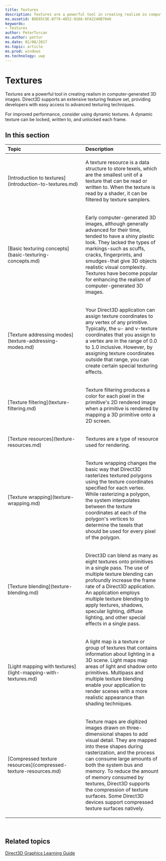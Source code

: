 ```yaml
---
title: Textures
description: Textures are a powerful tool in creating realism in computer-generated 3D images. Direct3D supports an extensive texturing feature set, providing developers with easy access to advanced texturing techniques.
ms.assetid: B9E85C9E-B779-4852-9166-6FA2240B7046
keywords:
- Textures
author: PeterTurcan
ms.author: pettur
ms.date: 02/08/2017
ms.topic: article
ms.prod: windows
ms.technology: uwp
---
```


# Textures


Textures are a powerful tool in creating realism in computer-generated 3D images. Direct3D supports an extensive texturing feature set, providing developers with easy access to advanced texturing techniques.

For improved performance, consider using dynamic textures. A dynamic texture can be locked, written to, and unlocked each frame.

## <span id="in-this-section"></span>In this section


<table>
<colgroup>
<col width="50%" />
<col width="50%" />
</colgroup>
<thead>
<tr class="header">
<th align="left">Topic</th>
<th align="left">Description</th>
</tr>
</thead>
<tbody>
<tr class="odd">
<td align="left"><p>[Introduction to textures](introduction-to-textures.md)</p></td>
<td align="left"><p>A texture resource is a data structure to store texels, which are the smallest unit of a texture that can be read or written to. When the texture is read by a shader, it can be filtered by texture samplers.</p></td>
</tr>
<tr class="even">
<td align="left"><p>[Basic texturing concepts](basic-texturing-concepts.md)</p></td>
<td align="left"><p>Early computer-generated 3D images, although generally advanced for their time, tended to have a shiny plastic look. They lacked the types of markings-such as scuffs, cracks, fingerprints, and smudges-that give 3D objects realistic visual complexity. Textures have become popular for enhancing the realism of computer-generated 3D images.</p></td>
</tr>
<tr class="odd">
<td align="left"><p>[Texture addressing modes](texture-addressing-modes.md)</p></td>
<td align="left"><p>Your Direct3D application can assign texture coordinates to any vertex of any primitive. Typically, the u- and v-texture coordinates that you assign to a vertex are in the range of 0.0 to 1.0 inclusive. However, by assigning texture coordinates outside that range, you can create certain special texturing effects.</p></td>
</tr>
<tr class="even">
<td align="left"><p>[Texture filtering](texture-filtering.md)</p></td>
<td align="left"><p>Texture filtering produces a color for each pixel in the primitive's 2D rendered image when a primitive is rendered by mapping a 3D primitive onto a 2D screen.</p></td>
</tr>
<tr class="odd">
<td align="left"><p>[Texture resources](texture-resources.md)</p></td>
<td align="left"><p>Textures are a type of resource used for rendering.</p></td>
</tr>
<tr class="even">
<td align="left"><p>[Texture wrapping](texture-wrapping.md)</p></td>
<td align="left"><p>Texture wrapping changes the basic way that Direct3D rasterizes textured polygons using the texture coordinates specified for each vertex. While rasterizing a polygon, the system interpolates between the texture coordinates at each of the polygon's vertices to determine the texels that should be used for every pixel of the polygon.</p></td>
</tr>
<tr class="odd">
<td align="left"><p>[Texture blending](texture-blending.md)</p></td>
<td align="left"><p>Direct3D can blend as many as eight textures onto primitives in a single pass. The use of multiple texture blending can profoundly increase the frame rate of a Direct3D application. An application employs multiple texture blending to apply textures, shadows, specular lighting, diffuse lighting, and other special effects in a single pass.</p></td>
</tr>
<tr class="even">
<td align="left"><p>[Light mapping with textures](light-mapping-with-textures.md)</p></td>
<td align="left"><p>A light map is a texture or group of textures that contains information about lighting in a 3D scene. Light maps map areas of light and shadow onto primitives. Multipass and multiple texture blending enable your application to render scenes with a more realistic appearance than shading techniques.</p></td>
</tr>
<tr class="odd">
<td align="left"><p>[Compressed texture resources](compressed-texture-resources.md)</p></td>
<td align="left"><p>Texture maps are digitized images drawn on three-dimensional shapes to add visual detail. They are mapped into these shapes during rasterization, and the process can consume large amounts of both the system bus and memory. To reduce the amount of memory consumed by textures, Direct3D supports the compression of texture surfaces. Some Direct3D devices support compressed texture surfaces natively.</p></td>
</tr>
</tbody>
</table>

 

## <span id="related-topics"></span>Related topics


[Direct3D Graphics Learning Guide](index.md)

 

 




